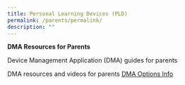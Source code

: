 ```yaml
---
title: Personal Learning Devices (PLD)
permalink: /parents/permalink/
description: ""
---
```

**DMA Resources for Parents**

Device Management Application (DMA) guides for parents

DMA resources and videos for parents 
[DMA Options Info](https://go.gov.sg/dmaparentguide-mg)